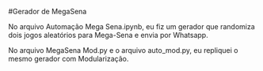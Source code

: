 #Gerador de MegaSena

No arquivo Automação Mega Sena.ipynb, eu fiz um gerador que randomiza dois jogos aleatórios para Mega-Sena e envia por Whatsapp.

No arquivo MegaSena Mod.py e o arquivo auto_mod.py, eu repliquei o mesmo gerador com Modularização.
